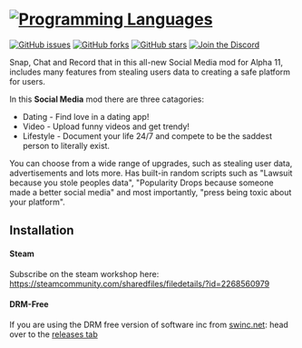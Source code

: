 [![Programming Languages](https://cdn.oe-o.dev/Social-Media/banner.png)](https://steamcommunity.com/sharedfiles/filedetails/?id=2268560979)
===================

[![GitHub issues](https://img.shields.io/github/issues/OE-O/Social-Media?style=for-the-badge)](https://github.com/OE-O/Social-Media/issues) [![GitHub forks](https://img.shields.io/github/forks/OE-O/Social-Media?style=for-the-badge)](https://github.com/OE-O/Social-Media/network) [![GitHub stars](https://img.shields.io/github/stars/OE-O/Social-Media?style=for-the-badge)](https://github.com/OE-O/Social-Media/stargazers) [![Join the Discord](https://img.shields.io/discord/715179833772212294?color=%237289DA&label=Discord&logo=Discord&style=for-the-badge)](https://oe-o.dev/discord)

Snap, Chat and Record that in this all-new Social Media mod for Alpha 11, includes many features from stealing users data to creating a safe platform for users.

 In this **Social Media** mod there are three catagories:

- Dating - Find love in a dating app!
- Video - Upload funny videos and get trendy!
- Lifestyle - Document your life 24/7 and compete to be the saddest person to literally exist.

You can choose from a wide range of upgrades, such as stealing user data, advertisements and lots more. Has built-in random scripts such as "Lawsuit because you stole peoples data", "Popularity Drops because someone made a better social media" and most importantly, "press being toxic about your platform".

## Installation

#### Steam

Subscribe on the steam workshop here: https://steamcommunity.com/sharedfiles/filedetails/?id=2268560979

#### DRM-Free

If you are using the DRM free version of software inc from [swinc.net](https://swinc.net): head over to the [releases tab](https://github.com/OE-O/Social-Media/releases/latest)
